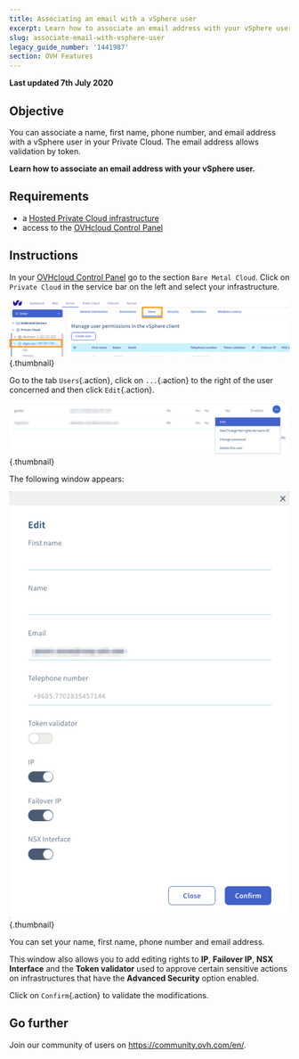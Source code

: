 ```yaml
---
title: Associating an email with a vSphere user
excerpt: Learn how to associate an email address with your vSphere user
slug: associate-email-with-vsphere-user
legacy_guide_number: '1441987'
section: OVH Features
---
```


**Last updated 7th July 2020**

## Objective

You can associate a name, first name, phone number, and email address with a vSphere user in your Private Cloud. The email address allows validation by token.

**Learn how to associate an email address with your vSphere user.**

## Requirements

- a [Hosted Private Cloud infrastructure](https://www.ovhcloud.com/en-sg/enterprise/products/hosted-private-cloud/)
- access to the [OVHcloud Control Panel](https://ca.ovh.com/auth/?action=gotomanager)

## Instructions

In your [OVHcloud Control Panel](https://ca.ovh.com/auth/?action=gotomanager) go to the section `Bare Metal Cloud`. Click on `Private Cloud` in the service bar on the left and select your infrastructure.

![user vsphere](images/addMailOnUser01.png){.thumbnail}

Go to the tab `Users`{.action}, click on `...`{.action} to the right of the user concerned and then click `Edit`{.action}.

![user vsphere](images/addMailOnUser02.png){.thumbnail}

The following window appears:

![user vsphere](images/addMailOnUser03.png){.thumbnail}

You can set your name, first name, phone number and email address.

This window also allows you to add editing rights to **IP**, **Failover IP**, **NSX Interface** and the **Token validator** used to approve certain sensitive actions on infrastructures that have the **Advanced Security** option enabled.

Click on `Confirm`{.action} to validate the modifications.

## Go further

Join our community of users on <https://community.ovh.com/en/>.
